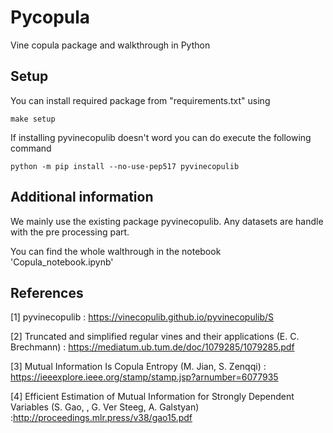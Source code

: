 # Pycopula
Vine copula package and walkthrough in Python

## Setup

You can install required package from "requirements.txt" using

`make setup`

If installing pyvinecopulib doesn't word you can do execute the following command

`python -m pip install --no-use-pep517 pyvinecopulib`

## Additional information

We mainly use the existing package pyvinecopulib.
Any datasets are handle with the pre processing part.

You can find the whole walthrough in the notebook 'Copula_notebook.ipynb'

## References

[1] pyvinecopulib : https://vinecopulib.github.io/pyvinecopulib/S

[2] Truncated and simplified regular vines and their applications (E. C. Brechmann) : https://mediatum.ub.tum.de/doc/1079285/1079285.pdf

[3] Mutual Information Is Copula Entropy (M. Jian, S. Zenqqi) : https://ieeexplore.ieee.org/stamp/stamp.jsp?arnumber=6077935

[4] Efficient Estimation of Mutual Information for Strongly Dependent Variables (S. Gao, , G. Ver Steeg, A. Galstyan) :http://proceedings.mlr.press/v38/gao15.pdf

